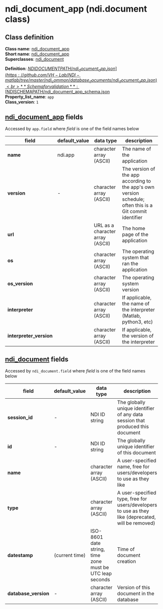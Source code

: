 # ndi_document_app (ndi.document class)

## Class definition

**Class name**: [ndi_document_app](ndi_document_app.md)<br>
**Short name**: [ndi_document_app](ndi_document_app.md)<br>
**Superclasses**: [ndi_document](ndi_document.md)

**Definition**: [$NDIDOCUMENTPATH/ndi_document_app.json](https://github.com/VH-Lab/NDI-matlab/tree/master/ndi_common/database_documents/ndi_document_app.json)<br>
**Schema for validation**: [$NDISCHEMAPATH/ndi_document_app_schema.json](https://github.com/VH-Lab/NDI-matlab/tree/master/ndi_common/schema_documents/ndi_document_app_schema.json)<br>
**Property_list_name**: `app`<br>
**Class_version**: `1`<br>


## [ndi_document_app](ndi_document_app.md) fields

Accessed by `app.field` where *field* is one of the field names below

| field | default_value | data type | description |
| --- | --- | --- | --- |
| **name** | ndi.app | character array (ASCII) | The name of the application |
| **version** | - | character array (ASCII) | The version of the app according to the app's own version schedule; often this is a Git commit identifier |
| **url** |  | URL as a character array (ASCII) | The home page of the application |
| **os** |  | character array (ASCII) | The operating system that ran the application |
| **os_version** |  | character array (ASCII) | The operating system version |
| **interpreter** |  | character array (ASCII) | If applicable, the name of the interpreter (Matlab, python3, etc) |
| **interpreter_version** |  | character array (ASCII) | If applicable, the version of the interpreter |


## [ndi_document](ndi_document.md) fields

Accessed by `ndi_document.field` where *field* is one of the field names below

| field | default_value | data type | description |
| --- | --- | --- | --- |
| **session_id** | - | NDI ID string | The globally unique identifier of any data session that produced this document |
| **id** | - | NDI ID string | The globally unique identifier of this document |
| **name** |  | character array (ASCII) | A user-specified name, free for users/developers to use as they like |
| **type** |  | character array (ASCII) | A user-specified type, free for users/developers to use as they like (deprecated, will be removed) |
| **datestamp** | (current time) | ISO-8601 date string, time zone must be UTC leap seconds | Time of document creation |
| **database_version** | - | character array (ASCII) | Version of this document in the database |


